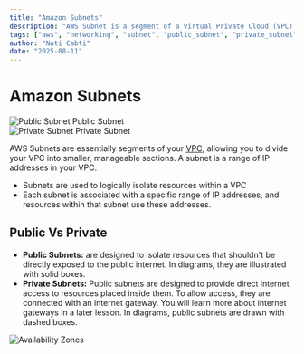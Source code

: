 ```yaml
---
title: "Amazon Subnets"
description: "AWS Subnet is a segment of a Virtual Private Cloud (VPC) that allows you to organize your network resources into logical groupings"
tags: ["aws", "networking", "subnet", "public_subnet", "private_subnet"]
author: "Nati Cabti"
date: "2025-08-11"
---
```


# Amazon Subnets

<div class="aws__DoubleLogosWrapper">
    <div class="aws__ImageAligned">
      <img style={{ width: '96px', overflowX: 'auto' }} src="/img/aws/aws-logo-subnet-public.png" alt="Public Subnet" />
      <span>Public Subnet</span>
    </div>
    <div class="aws__ImageAligned">
      <img style={{ width: '96px', overflowX: 'auto' }} src="/img/aws/aws-logo-subnet-private.png" alt="Private Subnet" />      
      <span>Private Subnet</span>
    </div>
</div>

AWS Subnets are essentially segments of your [VPC](./vpc.md), allowing you to divide your VPC into smaller, manageable sections. A subnet is a range of IP addresses in your VPC.

- Subnets are used to logically isolate resources within a VPC
- Each subnet is associated with a specific range of IP addresses, and resources within that subnet use these addresses.

## Public Vs Private

- **Public Subnets:** are designed to isolate resources that shouldn't be directly exposed to the public internet. In diagrams, they are illustrated with solid boxes.
- **Private Subnets:** Public subnets are designed to provide direct internet access to resources placed inside them. To allow access, they are connected with an internet gateway. You will learn more about internet gateways in a later lesson. In diagrams, public subnets are drawn with dashed boxes.

<div class="aws__ImageCentered">
<img style={{ background: '#f6f9fd', width: '500px', overflowX: 'auto' }} src="/img/aws/aws-networking-public-private-subnet-diagram.png" alt="Availability Zones" />
</div>
